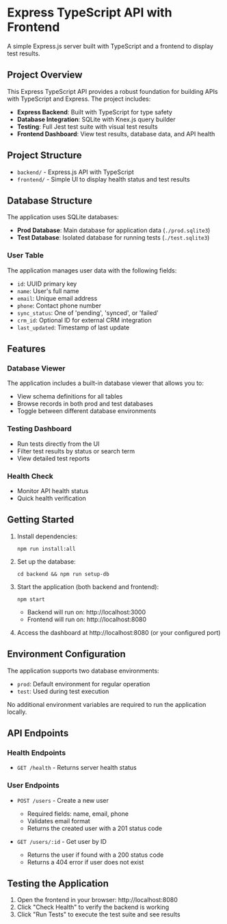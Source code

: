 # Express TypeScript API with Frontend

A simple Express.js server built with TypeScript and a frontend to display test results.

## Project Overview

This Express TypeScript API provides a robust foundation for building APIs with TypeScript and Express. The project includes:

- **Express Backend**: Built with TypeScript for type safety
- **Database Integration**: SQLite with Knex.js query builder
- **Testing**: Full Jest test suite with visual test results
- **Frontend Dashboard**: View test results, database data, and API health

## Project Structure

- `backend/` - Express.js API with TypeScript
- `frontend/` - Simple UI to display health status and test results

## Database Structure

The application uses SQLite databases:

- **Prod Database**: Main database for application data (`./prod.sqlite3`)
- **Test Database**: Isolated database for running tests (`./test.sqlite3`)

### User Table

The application manages user data with the following fields:

- `id`: UUID primary key
- `name`: User's full name
- `email`: Unique email address
- `phone`: Contact phone number
- `sync_status`: One of 'pending', 'synced', or 'failed'
- `crm_id`: Optional ID for external CRM integration
- `last_updated`: Timestamp of last update

## Features

### Database Viewer

The application includes a built-in database viewer that allows you to:

- View schema definitions for all tables
- Browse records in both prod and test databases
- Toggle between different database environments

### Testing Dashboard

- Run tests directly from the UI
- Filter test results by status or search term
- View detailed test reports

### Health Check

- Monitor API health status
- Quick health verification

## Getting Started

1. Install dependencies:

   ```
   npm run install:all
   ```

2. Set up the database:

   ```
   cd backend && npm run setup-db
   ```

3. Start the application (both backend and frontend):

   ```
   npm start
   ```

   - Backend will run on: http://localhost:3000
   - Frontend will run on: http://localhost:8080

4. Access the dashboard at http://localhost:8080 (or your configured port)

## Environment Configuration

The application supports two database environments:

- `prod`: Default environment for regular operation
- `test`: Used during test execution

No additional environment variables are required to run the application locally.

## API Endpoints

### Health Endpoints

- `GET /health` - Returns server health status

### User Endpoints

- `POST /users` - Create a new user

  - Required fields: name, email, phone
  - Validates email format
  - Returns the created user with a 201 status code

- `GET /users/:id` - Get user by ID
  - Returns the user if found with a 200 status code
  - Returns a 404 error if user does not exist

## Testing the Application

1. Open the frontend in your browser: http://localhost:8080
2. Click "Check Health" to verify the backend is working
3. Click "Run Tests" to execute the test suite and see results
